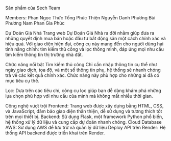 Sản phẩm của Sech Team

Members:
Phan Ngọc Thức
Tống Phúc Thiện
Nguyễn Danh Phương
Bùi Phương Nam
Phan Gia Phúc

Dự Đoán Giá Nhà
Trang web Dự Đoán Giá Nhà ra đời nhằm giúp đưa ra những quyết định mua bán hoặc đầu tư bất động sản một cách chính xác và hiệu quả. Với giao diện hiện đại, công cụ này mang đến cho người dùng hai tính năng chính: tìm kiếm thủ công và lọc thông minh, đáp ứng mọi nhu cầu tìm kiếm thông tin thị trường nhà đất.

Chức năng nổi bật
Tìm kiếm thủ công
Chỉ cần nhập thông tin cụ thể như ngày giao dịch, tọa độ, và một số thông tin phụ, hệ thống sẽ nhanh chóng trả về các kết quả chính xác. Chức năng này phù hợp cho những ai đã có mục tiêu cụ thể.

Lọc:
Dựa trên các tiêu chí, công cụ lọc giúp bạn dễ dàng khám phá những lựa chọn phù hợp với nhu cầu của mình mà không mất nhiều thời gian.

Công nghệ vượt trội
Frontend: Trang web được xây dựng bằng HTML, CSS, và JavaScript, đảm bảo giao diện thân thiện, dễ sử dụng và tương thích tốt trên mọi thiết bị.
Backend: Sử dụng Flask, một framework Python phổ biến, hệ thống xử lý dữ liệu và cung cấp dự đoán nhanh chóng.
Cloud Database AWS: Sử dụng AWS để lưu trữ và quản lý dữ liệu
Deploy API trên Render: Hệ thống API backend được triển khai trên Render.

